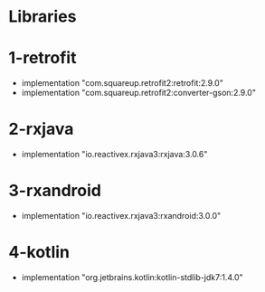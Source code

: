 # Libraries

# 1-retrofit
- implementation "com.squareup.retrofit2:retrofit:2.9.0"
- implementation "com.squareup.retrofit2:converter-gson:2.9.0"

# 2-rxjava
-  implementation "io.reactivex.rxjava3:rxjava:3.0.6"

# 3-rxandroid
- implementation "io.reactivex.rxjava3:rxandroid:3.0.0"

# 4-kotlin
- implementation "org.jetbrains.kotlin:kotlin-stdlib-jdk7:1.4.0"
